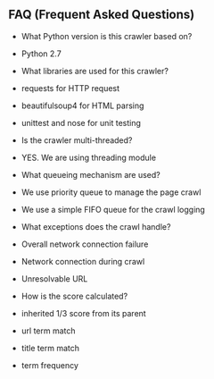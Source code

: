 ## FAQ (Frequent Asked Questions)

* What Python version is this crawler based on?
 * Python 2.7

* What libraries are used for this crawler?
 * requests for HTTP request
 * beautifulsoup4 for HTML parsing
 * unittest and nose for unit testing

* Is the crawler multi-threaded?
 * YES. We are using threading module

* What queueing mechanism are used?
 * We use priority queue to manage the page crawl
 * We use a simple FIFO queue for the crawl logging

* What exceptions does the crawl handle?
 * Overall network connection failure
 * Network connection during crawl
 * Unresolvable URL

* How is the score calculated?
 * inherited 1/3 score from its parent
 * url term match
 * title term match
 * term frequency

